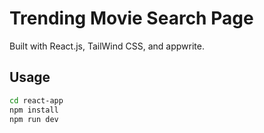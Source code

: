 # Trending Movie Search Page
Built with React.js, TailWind CSS, and appwrite.

## Usage
```bash
cd react-app
npm install
npm run dev
```
